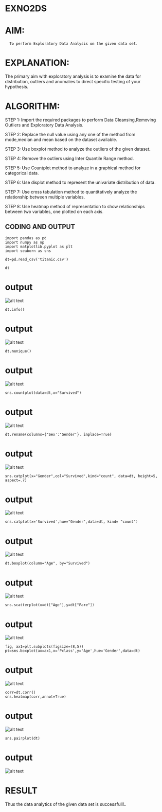# EXNO2DS
# AIM:
      To perform Exploratory Data Analysis on the given data set.
      
# EXPLANATION:
  The primary aim with exploratory analysis is to examine the data for distribution, outliers and anomalies to direct specific testing of your hypothesis.
  
# ALGORITHM:
STEP 1: Import the required packages to perform Data Cleansing,Removing Outliers and Exploratory Data Analysis.

STEP 2: Replace the null value using any one of the method from mode,median and mean based on the dataset available.

STEP 3: Use boxplot method to analyze the outliers of the given dataset.

STEP 4: Remove the outliers using Inter Quantile Range method.

STEP 5: Use Countplot method to analyze in a graphical method for categorical data.

STEP 6: Use displot method to represent the univariate distribution of data.

STEP 7: Use cross tabulation method to quantitatively analyze the relationship between multiple variables.

STEP 8: Use heatmap method of representation to show relationships between two variables, one plotted on each axis.

## CODING AND OUTPUT
```
import pandas as pd
import numpy as np
import matplotlib.pyplot as plt
import seaborn as sns

dt=pd.read_csv('titanic.csv')

dt
```
# output
![alt text](image.png)
```
dt.info()
```
# output
![alt text](image-1.png)
```
dt.nunique()
```
# output
![alt text](image-3.png)
```
sns.countplot(data=dt,x="Survived")
```
# output
![alt text](image-4.png)
```
dt.rename(columns={'Sex':'Gender'}, inplace=True)
```
# output
![alt text](image-5.png)
```
sns.catplot(x="Gender",col="Survived",kind="count", data=dt, height=5, aspect=.7)
```
# output
![alt text](image-6.png)
```
sns.catplot(x='Survived',hue="Gender",data=dt, kind= "count")
```
# output
![alt text](image-7.png)
```
dt.boxplot(column="Age", by="Survived")
```
# output 
![alt text](image-8.png)
```
sns.scatterplot(x=dt["Age"],y=dt["Fare"])
```
# output
![alt text](image-9.png)
```
fig, ax1=plt.subplots(figsize=(8,5))
pt=sns.boxplot(ax=ax1,x='Pclass',y='Age',hue='Gender',data=dt)
```
# output
![alt text](image-10.png)
```
corr=dt.corr()
sns.heatmap(corr,annot=True)
```
# output
![alt text](image-11.png)
```
sns.pairplot(dt)
```
# output
![alt text](image-12.png)



# RESULT
 Thus the data analytics of the given data set is successfull!..
